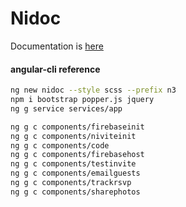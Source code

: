 # Nidoc

Documentation is [here](https://nivite.github.io/nidoc)

#### angular-cli reference
```sh
ng new nidoc --style scss --prefix n3
npm i bootstrap popper.js jquery
ng g service services/app

ng g c components/firebaseinit
ng g c components/niviteinit
ng g c components/code
ng g c components/firebasehost
ng g c components/testinvite
ng g c components/emailguests
ng g c components/trackrsvp
ng g c components/sharephotos

```